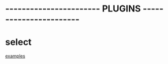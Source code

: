 # ----------------------- PLUGINS -----------------------

# select
[examples](https://developer.snapappointments.com/bootstrap-select/examples/)
